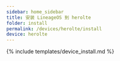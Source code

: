 ```yaml
---
sidebar: home_sidebar
title: 安装 LineageOS 到 herolte
folder: install
permalink: /devices/herolte/install
device: herolte
---
```

{% include templates/device_install.md %}
